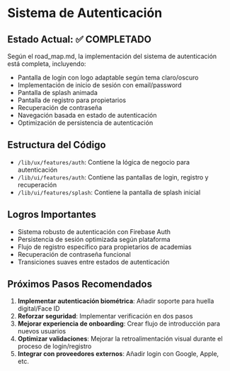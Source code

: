 # Sistema de Autenticación

## Estado Actual: ✅ COMPLETADO

Según el road_map.md, la implementación del sistema de autenticación está completa, incluyendo:

- Pantalla de login con logo adaptable según tema claro/oscuro
- Implementación de inicio de sesión con email/password
- Pantalla de splash animada
- Pantalla de registro para propietarios
- Recuperación de contraseña
- Navegación basada en estado de autenticación
- Optimización de persistencia de autenticación

## Estructura del Código

- `/lib/ux/features/auth`: Contiene la lógica de negocio para autenticación
- `/lib/ui/features/auth`: Contiene las pantallas de login, registro y recuperación
- `/lib/ui/features/splash`: Contiene la pantalla de splash inicial

## Logros Importantes

- Sistema robusto de autenticación con Firebase Auth
- Persistencia de sesión optimizada según plataforma
- Flujo de registro específico para propietarios de academias
- Recuperación de contraseña funcional
- Transiciones suaves entre estados de autenticación

## Próximos Pasos Recomendados

1. **Implementar autenticación biométrica**: Añadir soporte para huella digital/Face ID
2. **Reforzar seguridad**: Implementar verificación en dos pasos
3. **Mejorar experiencia de onboarding**: Crear flujo de introducción para nuevos usuarios
4. **Optimizar validaciones**: Mejorar la retroalimentación visual durante el proceso de login/registro
5. **Integrar con proveedores externos**: Añadir login con Google, Apple, etc. 